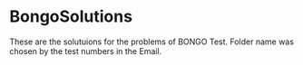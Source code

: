 # BongoSolutions

These are the solutuions for the problems of BONGO Test. Folder name was chosen by the test numbers in the Email.
